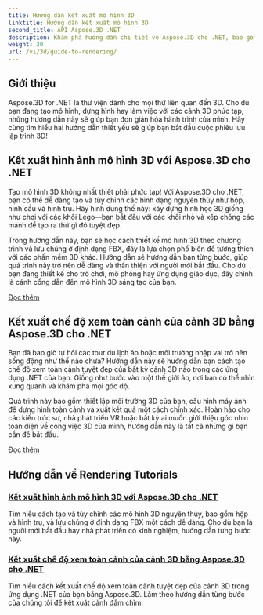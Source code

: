 ```yaml
---
title: Hướng dẫn kết xuất mô hình 3D
linktitle: Hướng dẫn kết xuất mô hình 3D
second_title: API Aspose.3D .NET
description: Khám phá hướng dẫn chi tiết về Aspose.3D cho .NET, bao gồm mô hình 3D, kết xuất và thao tác cảnh. Hướng dẫn đơn giản dành cho nhà phát triển ở mọi cấp độ.
weight: 30
url: /vi/3d/guide-to-rendering/
---
```

## Giới thiệu

Aspose.3D for .NET là thư viện dành cho mọi thứ liên quan đến 3D. Cho dù bạn đang tạo mô hình, dựng hình hay làm việc với các cảnh 3D phức tạp, những hướng dẫn này sẽ giúp bạn đơn giản hóa hành trình của mình. Hãy cùng tìm hiểu hai hướng dẫn thiết yếu sẽ giúp bạn bắt đầu cuộc phiêu lưu lập trình 3D!  

## Kết xuất hình ảnh mô hình 3D với Aspose.3D cho .NET  

Tạo mô hình 3D không nhất thiết phải phức tạp! Với Aspose.3D cho .NET, bạn có thể dễ dàng tạo và tùy chỉnh các hình dạng nguyên thủy như hộp, hình cầu và hình trụ. Hãy hình dung thế này: xây dựng hình học 3D giống như chơi với các khối Lego—bạn bắt đầu với các khối nhỏ và xếp chồng các mảnh để tạo ra thứ gì đó tuyệt đẹp.  

Trong hướng dẫn này, bạn sẽ học cách thiết kế mô hình 3D theo chương trình và lưu chúng ở định dạng FBX, đây là lựa chọn phổ biến để tương thích với các phần mềm 3D khác. Hướng dẫn sẽ hướng dẫn bạn từng bước, giúp quá trình này trở nên dễ dàng và thân thiện với người mới bắt đầu. Cho dù bạn đang thiết kế cho trò chơi, mô phỏng hay ứng dụng giáo dục, đây chính là cánh cổng dẫn đến mô hình 3D sáng tạo của bạn.  

[Đọc thêm](./render-3d-modeling-image/)  

## Kết xuất chế độ xem toàn cảnh của cảnh 3D bằng Aspose.3D cho .NET  

Bạn đã bao giờ tự hỏi các tour du lịch ảo hoặc môi trường nhập vai trở nên sống động như thế nào chưa? Hướng dẫn này sẽ hướng dẫn bạn cách tạo chế độ xem toàn cảnh tuyệt đẹp của bất kỳ cảnh 3D nào trong các ứng dụng .NET của bạn. Giống như bước vào một thế giới ảo, nơi bạn có thể nhìn xung quanh và khám phá mọi góc độ.  

Quá trình này bao gồm thiết lập môi trường 3D của bạn, cấu hình máy ảnh để dựng hình toàn cảnh và xuất kết quả một cách chính xác. Hoàn hảo cho các kiến trúc sư, nhà phát triển VR hoặc bất kỳ ai muốn giới thiệu góc nhìn toàn diện về công việc 3D của mình, hướng dẫn này là tất cả những gì bạn cần để bắt đầu.  

[Đọc thêm](./render-panorama-view-3d-scene/)  

## Hướng dẫn về Rendering Tutorials
### [Kết xuất hình ảnh mô hình 3D với Aspose.3D cho .NET](./render-3d-modeling-image/)
Tìm hiểu cách tạo và tùy chỉnh các mô hình 3D nguyên thủy, bao gồm hộp và hình trụ, và lưu chúng ở định dạng FBX một cách dễ dàng. Cho dù bạn là người mới bắt đầu hay nhà phát triển có kinh nghiệm, hướng dẫn từng bước này.
### [Kết xuất chế độ xem toàn cảnh của cảnh 3D bằng Aspose.3D cho .NET](./render-panorama-view-3d-scene/)
Tìm hiểu cách kết xuất chế độ xem toàn cảnh tuyệt đẹp của cảnh 3D trong ứng dụng .NET của bạn bằng Aspose.3D. Làm theo hướng dẫn từng bước của chúng tôi để kết xuất cảnh đắm chìm.